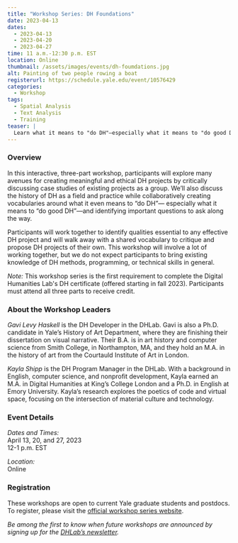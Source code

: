 ```yaml
---
title: "Workshop Series: DH Foundations"
date: 2023-04-13
dates:
  - 2023-04-13
  - 2023-04-20
  - 2023-04-27
time: 11 a.m.-12:30 p.m. EST
location: Online
thumbnail: /assets/images/events/dh-foumdations.jpg
alt: Painting of two people rowing a boat
registerurl: https://schedule.yale.edu/event/10576429
categories:
  - Workshop
tags:
  - Spatial Analysis
  - Text Analysis
  - Training
teaser: |
  Learn what it means to "do DH"—especially what it means to "do good DH"—in this online workshop series. Over the course of three sessions, participants will explore avenues for creating meaningful and ethical DH projects, examine the history of DH as a field, and critically discuss case studies as a group.
---
```

### Overview
In this interactive, three-part workshop, participants will explore many avenues for creating meaningful and ethical DH projects by critically discussing case studies of existing projects as a group. We’ll also discuss the history of DH as a field and practice while collaboratively creating vocabularies around what it even means to “do DH”— especially what it means to “do good DH”—and identifying important questions to ask along the way.  

Participants will work together to identify qualities essential to any effective DH project and will walk away with a shared vocabulary to critique and propose DH projects of their own. This workshop will involve a lot of working together, but we do not expect participants to bring existing knowledge of DH methods, programming, or technical skills in general.  

*Note:* This workshop series is the first requirement to complete the Digital Humanities Lab's DH certificate (offered starting in fall 2023). Participants must attend all three parts to receive credit.  

### About the Workshop Leaders

<em>Gavi Levy Haskell</em> is the DH Developer in the DHLab. Gavi is also a Ph.D. candidate in Yale’s History of Art Department, where they are finishing their dissertation on visual narrative. Their B.A. is in art history and computer science from Smith College, in Northampton, MA, and they hold an M.A. in the history of art from the Courtauld Institute of Art in London.  

<em>Kayla Shipp</em> is the DH Program Manager in the DHLab. With a background in English, computer science, and nonprofit development, Kayla earned an M.A. in Digital Humanities at King’s College London and a Ph.D. in English at Emory University. Kayla’s research explores the poetics of code and virtual space, focusing on the intersection of material culture and technology.  

### Event Details

<em>Dates and Times:</em>  
April 13, 20, and 27, 2023  
12-1 p.m. EST  
  
<em>Location:</em>  
Online  
  
### Registration
These workshops are open to current Yale graduate students and postdocs. To register, please visit the <a href='https://schedule.yale.edu/event/10576429' target='_blank'>official workshop series website</a>.  
  
*Be among the first to know when future workshops are announced by signing up for the <a href='https://subscribe.yale.edu/browse?search=digital+humanities' target='_blank'>DHLab’s newsletter</a>.*
